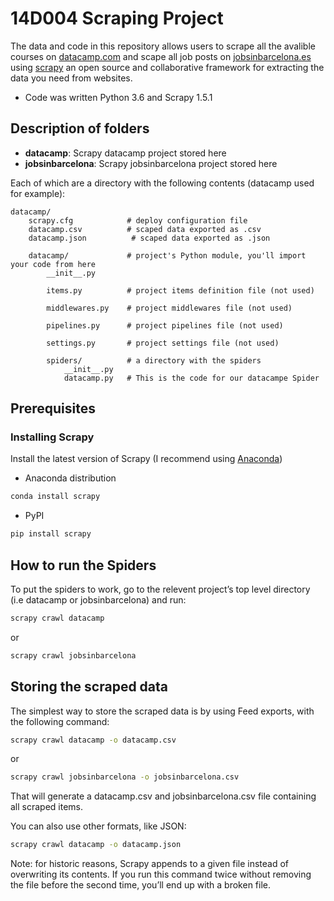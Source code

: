 # 14D004 Scraping Project

The data and code in this repository allows users to scrape all the avalible courses on [datacamp.com](https://www.datacamp.com/courses) and scape all job posts on [jobsinbarcelona.es](http://jobsinbarcelona.es/) using [scrapy](https://scrapy.org/) an open source and collaborative framework for extracting the data you need from websites.

- Code was written Python 3.6 and Scrapy 1.5.1

## Description of folders

- **datacamp**: Scrapy datacamp project stored here
- **jobsinbarcelona**: Scrapy jobsinbarcelona project stored here

Each of which are a directory with the following contents (datacamp used for example):
```
datacamp/
    scrapy.cfg            # deploy configuration file
    datacamp.csv          # scaped data exported as .csv
    datacamp.json          # scaped data exported as .json

    datacamp/             # project's Python module, you'll import your code from here
        __init__.py

        items.py          # project items definition file (not used)

        middlewares.py    # project middlewares file (not used)

        pipelines.py      # project pipelines file (not used)

        settings.py       # project settings file (not used)

        spiders/          # a directory with the spiders
            __init__.py
            datacamp.py   # This is the code for our datacampe Spider
```

## Prerequisites
### Installing Scrapy

Install the latest version of Scrapy (I recommend using [Anaconda](https://www.anaconda.com/download/))

- Anaconda distribution
```bash
conda install scrapy
```
- PyPI
```bash
pip install scrapy
```

## How to run the Spiders

To put the spiders to work, go to the relevent project’s top level directory (i.e datacamp or jobsinbarcelona) and run:
```bash
scrapy crawl datacamp
```
or
```bash
scrapy crawl jobsinbarcelona
```

## Storing the scraped data

The simplest way to store the scraped data is by using Feed exports, with the following command:
```bash
scrapy crawl datacamp -o datacamp.csv
```
or
```bash
scrapy crawl jobsinbarcelona -o jobsinbarcelona.csv
```
That will generate a datacamp.csv and jobsinbarcelona.csv file containing all scraped items. 

You can also use other formats, like JSON:
```bash
scrapy crawl datacamp -o datacamp.json
```

Note: for historic reasons, Scrapy appends to a given file instead of overwriting its contents. If you run this command twice without removing the file before the second time, you’ll end up with a broken file. 
